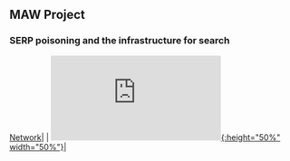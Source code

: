 ## MAW Project 
### SERP poisoning and the infrastructure for search


[Network](https://soderstromkr.github.io/projects/MAW/network_viz.html)|
| [![img](https://soderstromkr.github.io/projects/MAW/network_viz.html){:height="50%" width="50%"}]([https://soderstromkr.github.io/spatial_viz/interactive/fig1_color.html](https://soderstromkr.github.io/projects/MAW/network_viz.html))|
